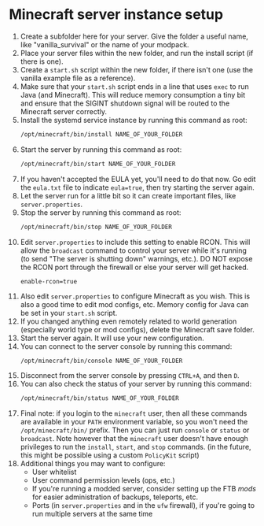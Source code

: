 # Minecraft server instance setup
1. Create a subfolder here for your server. Give the folder a useful name, like "vanilla_survival" or the name of your modpack.
2. Place your server files within the new folder, and run the install script (if there is one).
3. Create a `start.sh` script within the new folder, if there isn't one (use the vanilla example file as a reference).
4. Make sure that your `start.sh` script ends in a line that uses `exec` to run Java (and Minecraft). This will reduce memory consumption a tiny bit and ensure that the SIGINT shutdown signal will be routed to the Minecraft server correctly.
5. Install the systemd service instance by running this command as root:
    ```bash
    /opt/minecraft/bin/install NAME_OF_YOUR_FOLDER
    ```
6. Start the server by running this command as root:
    ```bash
    /opt/minecraft/bin/start NAME_OF_YOUR_FOLDER
    ```
7. If you haven't accepted the EULA yet, you'll need to do that now. Go edit the `eula.txt` file to indicate `eula=true`, then try starting the server again.
8. Let the server run for a little bit so it can create important files, like `server.properties`.
9. Stop the server by running this command as root:
    ```bash
    /opt/minecraft/bin/stop NAME_OF_YOUR_FOLDER
    ```
10. Edit `server.properties` to include this setting to enable RCON. This will allow the `broadcast` command to control your server while it's running (to send "The server is shutting down" warnings, etc.). DO NOT expose the RCON port through the firewall or else your server will get hacked.
    ```properties
    enable-rcon=true
    ```
11. Also edit `server.properties` to configure Minecraft as you wish. This is also a good time to edit mod configs, etc. Memory config for Java can be set in your `start.sh` script.
12. If you changed anything even remotely related to world generation (especially world type or mod configs), delete the Minecraft save folder.
13. Start the server again. It will use your new configuration.
14. You can connect to the server console by running this command:
    ```bash
    /opt/minecraft/bin/console NAME_OF_YOUR_FOLDER
    ```
15. Disconnect from the server console by pressing `CTRL+A`, and then `D`.
16. You can also check the status of your server by running this command:
    ```bash
    /opt/minecraft/bin/status NAME_OF_YOUR_FOLDER
    ```
17. Final note: if you login to the `minecraft` user, then all these commands are available in your `PATH` environment variable, so you won't need the `/opt/minecraft/bin/` prefix. Then you can just run `console` or `status` or `broadcast`. Note however that the `minecraft` user doesn't have enough privileges to run the `install`, `start`, and `stop` commands. (in the future, this might be possible using a custom `PolicyKit` script)
18. Additional things you may want to configure:
    - User whitelist
    - User command permission levels (ops, etc.)
    - If you're running a modded server, consider setting up the FTB *mods* for easier administration of backups, teleports, etc.
    - Ports (in `server.properties` and in the `ufw` firewall), if you're going to run multiple servers at the same time
